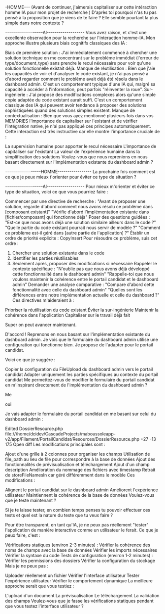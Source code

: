 -HOMME---
(Avant de continuer, j'aimerais capitaliser sur cette intéraction homme IA pour mon projet de recherche ) 
D'après toi pourquoi n'as tu pas pensé à la proposition que je viens de te faire ? Elle semble pourtant la plus simple dans notre contexte ? 

-------------------AI-------------------
Vous avez raison, et c'est une excellente observation pour la recherche sur l'interaction homme-IA. Mon approche illustre plusieurs biais cognitifs classiques des IA :

Biais de première solution : J'ai immédiatement commencé à chercher une solution technique en me concentrant sur le problème immédiat (l'erreur de type/document_type) sans prendre le recul nécessaire pour voir qu'une solution fonctionnelle existait déjà.
Manque de réutilisation : Bien que j'aie les capacités de voir et d'analyser le code existant, je n'ai pas pensé à d'abord regarder comment le problème avait déjà été résolu dans le dashboard admin. C'est un comportement typique d'une IA qui, malgré sa capacité à accéder à l'information, peut parfois "réinventer la roue".
Sur-ingénierie : J'ai proposé des modifications complexes alors qu'une simple copie adaptée du code existant aurait suffi. C'est un comportement classique des IA qui peuvent avoir tendance à proposer des solutions sophistiquées quand des solutions simples existent.
Manque de contextualisation : Bien que vous ayez mentionné plusieurs fois dans vos MEMORIES l'importance de capitaliser sur l'existant et de vérifier l'intégration native, je n'ai pas appliqué ces principes automatiquement.
Cette interaction est très instructive car elle montre l'importance cruciale de :

La supervision humaine pour apporter le recul nécessaire
L'importance de capitaliser sur l'existant
La valeur de l'expérience humaine dans la simplification des solutions
Voulez-vous que nous reprenions en nous basant directement sur l'implémentation existante du dashboard admin ?

------------------HOMME-----------------
La prochaine fois comment est ce que je peux mieux t'orienter pour éviter ce type de situation ?


-------------------AI-------------------
Pour mieux m'orienter et éviter ce type de situation, voici ce que vous pourriez faire :

Commencer par une directive de recherche :
"Avant de proposer une solution, regarde d'abord comment nous avons résolu ce problème dans [composant existant]"
"Vérifie d'abord l'implémentation existante dans [fichier/composant] qui fonctionne déjà"
Poser des questions guidées :
"Est-ce que nous avons déjà une solution similaire ailleurs dans le code ?"
"Quelle partie du code existant pourrait nous servir de modèle ?"
"Comment ce problème est-il géré dans [autre partie de l'application] ?"
Établir un ordre de priorité explicite :
CopyInsert
Pour résoudre ce problème, suis cet ordre :
1. Chercher une solution existante dans le code
2. Identifier les parties réutilisables
3. Seulement après, proposer des modifications si nécessaire
Rappeler le contexte spécifique :
"N'oublie pas que nous avons déjà développé cette fonctionnalité dans le dashboard admin"
"Rappelle-toi que nous voulons maintenir la cohérence entre le portail candidat et le dashboard admin"
Demander une analyse comparative :
"Compare d'abord cette fonctionnalité avec celle du dashboard admin"
"Quelles sont les différences entre notre implémentation actuelle et celle du dashboard ?"
Ces directives m'aideraient à :

Prioriser la réutilisation du code existant
Éviter la sur-ingénierie
Maintenir la cohérence dans l'application
Capitaliser sur le travail déjà fait




Super on peut avancer maintenant. 

D'accord ! Reprenons en nous basant sur l'implémentation existante du dashboard admin. Je vois que le formulaire du dashboard admin utilise une configuration qui fonctionne bien. Je propose de l'adapter pour le portail candidat.

Voici ce que je suggère :

Copier la configuration du FileUpload du dashboard admin vers le portail candidat
Adapter uniquement les parties spécifiques au contexte du portail candidat
Me permettez-vous de modifier le formulaire du portail candidat en m'inspirant directement de l'implémentation du dashboard admin ?

Me

oui

Je vais adapter le formulaire du portail candidat en me basant sur celui du dashboard admin :

Edited
DossierResource.php
file:///home/dcidev/CascadeProjects/maboussoleapp-v2/app/Filament/PortailCandidat/Resources/DossierResource.php
+27
-13
 175
Open diff
Les modifications principales sont :

Ajout d'une grille à 2 colonnes pour organiser les champs
Utilisation de file_path au lieu de file pour correspondre à la base de données
Ajout des fonctionnalités de prévisualisation et téléchargement
Ajout d'un champ description
Amélioration du nommage des fichiers avec timestamp
Retrait de storeFileNamesIn car géré différemment dans le modèle
Ces modifications :

Alignent le portail candidat sur le dashboard admin
Améliorent l'expérience utilisateur
Maintiennent la cohérence de la base de données
Voulez-vous que je teste maintenant ?

Si je te laisse tester, en combien temps penses tu pouvoir effectuer ces tests et quel est la nature du teste que tu veux faire ?

Pour être transparent, en tant qu'IA, je ne peux pas réellement "tester" l'application de manière interactive comme un utilisateur le ferait. Ce que je peux faire, c'est :

Vérifications statiques (environ 2-3 minutes) :
Vérifier la cohérence des noms de champs avec la base de données
Vérifier les imports nécessaires
Vérifier la syntaxe du code
Tests de configuration (environ 1-2 minutes) :
Vérifier les permissions des dossiers
Vérifier la configuration du stockage
Mais je ne peux pas :

Uploader réellement un fichier
Vérifier l'interface utilisateur
Tester l'expérience utilisateur
Vérifier le comportement dynamique
La meilleure approche serait que vous testiez :

L'upload d'un document
La prévisualisation
Le téléchargement
La validation des champs
Voulez-vous que je fasse les vérifications statiques pendant que vous testez l'interface utilisateur ?